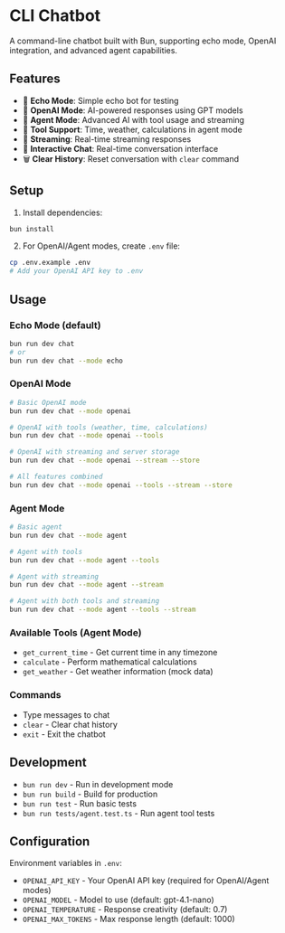 # CLI Chatbot

A command-line chatbot built with Bun, supporting echo mode, OpenAI integration, and advanced agent capabilities.

## Features

- 🔄 **Echo Mode**: Simple echo bot for testing
- 🤖 **OpenAI Mode**: AI-powered responses using GPT models
- 🤖 **Agent Mode**: Advanced AI with tool usage and streaming
- 🔧 **Tool Support**: Time, weather, calculations in agent mode
- 📡 **Streaming**: Real-time streaming responses
- 💬 **Interactive Chat**: Real-time conversation interface
- 🗑️ **Clear History**: Reset conversation with `clear` command

## Setup

1. Install dependencies:
```bash
bun install
```

2. For OpenAI/Agent modes, create `.env` file:
```bash
cp .env.example .env
# Add your OpenAI API key to .env
```

## Usage

### Echo Mode (default)
```bash
bun run dev chat
# or
bun run dev chat --mode echo
```

### OpenAI Mode
```bash
# Basic OpenAI mode
bun run dev chat --mode openai

# OpenAI with tools (weather, time, calculations)
bun run dev chat --mode openai --tools

# OpenAI with streaming and server storage
bun run dev chat --mode openai --stream --store

# All features combined
bun run dev chat --mode openai --tools --stream --store
```

### Agent Mode
```bash
# Basic agent
bun run dev chat --mode agent

# Agent with tools
bun run dev chat --mode agent --tools

# Agent with streaming
bun run dev chat --mode agent --stream

# Agent with both tools and streaming
bun run dev chat --mode agent --tools --stream
```

### Available Tools (Agent Mode)
- `get_current_time` - Get current time in any timezone
- `calculate` - Perform mathematical calculations
- `get_weather` - Get weather information (mock data)

### Commands
- Type messages to chat
- `clear` - Clear chat history
- `exit` - Exit the chatbot

## Development

- `bun run dev` - Run in development mode
- `bun run build` - Build for production
- `bun run test` - Run basic tests
- `bun run tests/agent.test.ts` - Run agent tool tests

## Configuration

Environment variables in `.env`:
- `OPENAI_API_KEY` - Your OpenAI API key (required for OpenAI/Agent modes)
- `OPENAI_MODEL` - Model to use (default: gpt-4.1-nano)
- `OPENAI_TEMPERATURE` - Response creativity (default: 0.7)
- `OPENAI_MAX_TOKENS` - Max response length (default: 1000)